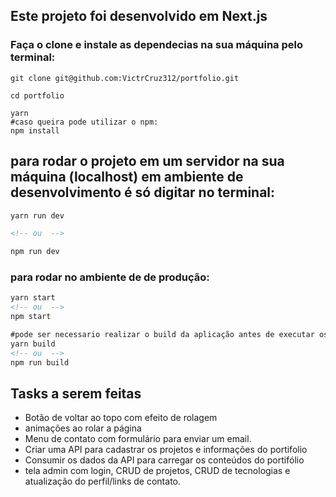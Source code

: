 ## Este projeto foi desenvolvido em Next.js

### Faça o clone e instale as dependecias na sua máquina pelo terminal:

```
git clone git@github.com:VictrCruz312/portfolio.git

cd portfolio

yarn
#caso queira pode utilizar o npm: 
npm install
```

## para rodar o projeto em um servidor na sua máquina (localhost) em ambiente de desenvolvimento é só digitar no terminal:

```html
yarn run dev

<!-- ou  -->

npm run dev
```

### para rodar no ambiente de de produção:

```html
yarn start
<!-- ou  -->
npm start

#pode ser necessario realizar o build da aplicação antes de executar os comandos acima:
yarn build
<!-- ou  -->
npm run build
```

## Tasks a serem feitas

- Botão de voltar ao topo com efeito de rolagem
- animações ao rolar a página
- Menu de contato com formulário para enviar um email.
- Criar uma API para cadastrar os projetos e informações do portifolio
- Consumir os dados da API para carregar os conteúdos do portifólio
- tela admin com login, CRUD de projetos, CRUD de tecnologias e atualização do perfil/links de contato.
